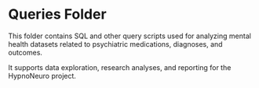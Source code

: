 # Queries Folder

This folder contains SQL and other query scripts used for analyzing mental health datasets related to psychiatric medications, diagnoses, and outcomes. 

It supports data exploration, research analyses, and reporting for the HypnoNeuro project.
